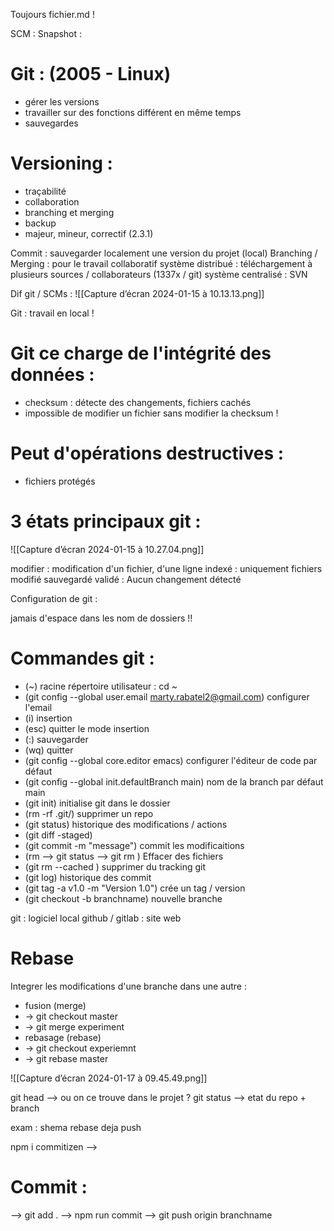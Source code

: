 Toujours fichier.md !

SCM :
Snapshot : 
#  Git : (2005 - Linux)
- gérer les versions
- travailler sur des fonctions différent en même temps
- sauvegardes

# Versioning :
- traçabilité
- collaboration 
- branching et merging
- backup
- majeur, mineur, correctif (2.3.1)

Commit : sauvegarder localement une version du projet (local)
Branching / Merging : pour le travail collaboratif
système distribué : téléchargement à plusieurs sources / collaborateurs (1337x / git)
système centralisé : SVN

Dif git / SCMs : ![[Capture d’écran 2024-01-15 à 10.13.13.png]]

Git : travail en local !
# Git ce charge de l'intégrité des données : 
- checksum : détecte des changements, fichiers cachés 
- impossible de modifier un fichier sans modifier la checksum !

# Peut d'opérations destructives :
- fichiers protégés 

# 3 états principaux git :

![[Capture d’écran 2024-01-15 à 10.27.04.png]]

modifier : modification d'un fichier, d'une ligne
indexé : uniquement fichiers modifié sauvegardé
validé : Aucun changement détecté

Configuration de git : 

jamais d'espace dans les nom de dossiers !!

# Commandes git :
- (~) racine répertoire utilisateur : cd ~
- (git config --global user.email marty.rabatel2@gmail.com) configurer l'email
- (i) insertion
- (esc) quitter le mode insertion
- (:) sauvegarder
- (wq) quitter
- (git config --global core.editor emacs) configurer l'éditeur de code par défaut
- (git config --global init.defaultBranch main) nom de la branch par défaut main
- (git init) initialise git dans le dossier
- (rm -rf .git/) supprimer un repo
- (git status) historique des modifications / actions
- (git diff -staged) 
- (git commit -m "message") commit les modificaitions
- (rm <fichier> --> git status --> git rm <fichier>) Effacer des fichiers
- (git rm --cached <fichier>) supprimer du tracking git
- (git log) historique des commit
- (git tag -a v1.0 -m "Version 1.0") crée un tag / version
- (git checkout -b branchname) nouvelle branche

git : logiciel local
github / gitlab : site web

# Rebase

Integrer les modifications d'une branche dans une autre :
- fusion (merge) 
- -> git checkout master
- -> git merge experiment
- rebasage (rebase) 
- -> git checkout experiemnt
- -> git rebase master

![[Capture d’écran 2024-01-17 à 09.45.49.png]]

git head --> ou on ce trouve dans le projet ?
git status --> etat du repo + branch 

exam : shema rebase deja push

npm i commitizen --> 

# Commit :
--> git add .
--> npm run commit
--> git push origin branchname
